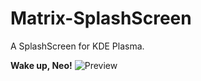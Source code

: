 # Matrix-SplashScreen
A SplashScreen for KDE Plasma.

**Wake up, Neo!**
![Preview](https://cn.pling.com/img/6/c/4/3/a5770fc444dd882bba7e4367a13642cd8c10.png)
